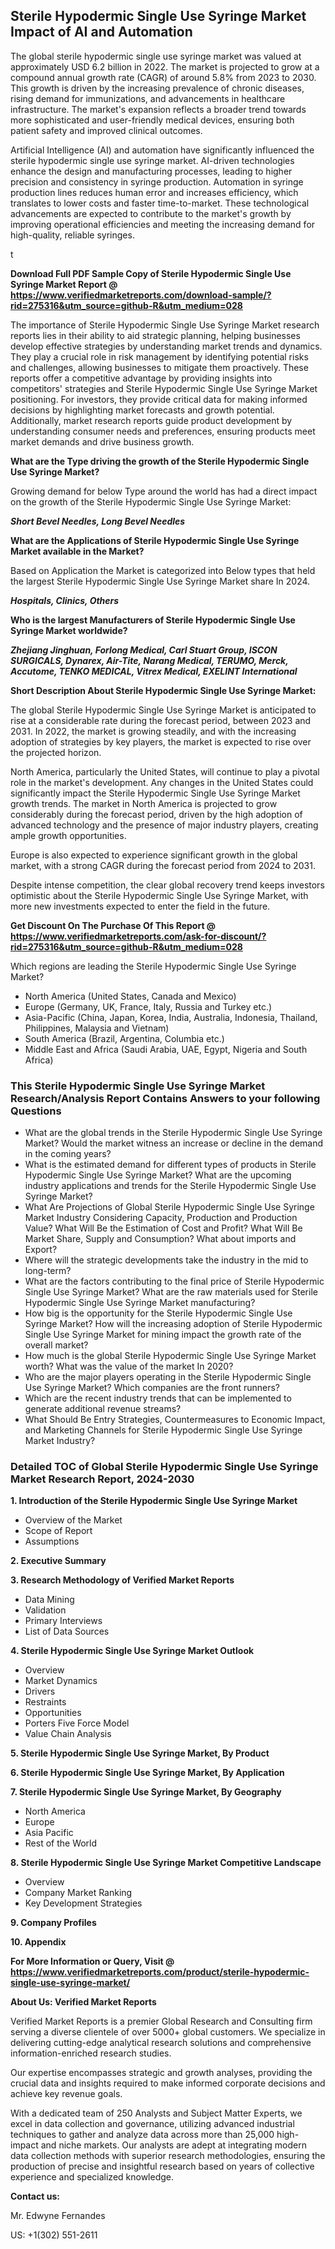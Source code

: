 <h2>Sterile Hypodermic Single Use Syringe Market Impact of AI and Automation</h2><p>The global sterile hypodermic single use syringe market was valued at approximately USD 6.2 billion in 2022. The market is projected to grow at a compound annual growth rate (CAGR) of around 5.8% from 2023 to 2030. This growth is driven by the increasing prevalence of chronic diseases, rising demand for immunizations, and advancements in healthcare infrastructure. The market's expansion reflects a broader trend towards more sophisticated and user-friendly medical devices, ensuring both patient safety and improved clinical outcomes.</p><p>Artificial Intelligence (AI) and automation have significantly influenced the sterile hypodermic single use syringe market. AI-driven technologies enhance the design and manufacturing processes, leading to higher precision and consistency in syringe production. Automation in syringe production lines reduces human error and increases efficiency, which translates to lower costs and faster time-to-market. These technological advancements are expected to contribute to the market's growth by improving operational efficiencies and meeting the increasing demand for high-quality, reliable syringes.</p>t</p><p id="" class=""><strong>Download Full PDF Sample Copy of Sterile Hypodermic Single Use Syringe Market Report @ <a href="https://www.verifiedmarketreports.com/download-sample/?rid=275316&utm_source=github-R&utm_medium=028" target="_blank">https://www.verifiedmarketreports.com/download-sample/?rid=275316&utm_source=github-R&utm_medium=028</a></strong></p><p>The importance of&nbsp;Sterile Hypodermic Single Use Syringe Market research reports lies in their ability to aid strategic planning, helping businesses develop effective strategies by understanding market trends and dynamics. They play a crucial role in risk management by identifying potential risks and challenges, allowing businesses to mitigate them proactively. These reports offer a competitive advantage by providing insights into competitors' strategies and Sterile Hypodermic Single Use Syringe Market positioning. For investors, they provide critical data for making informed decisions by highlighting market forecasts and growth potential. Additionally, market research reports guide product development by understanding consumer needs and preferences, ensuring products meet market demands and drive business growth.</p><p><strong>What are the&nbsp;Type driving the growth of the Sterile Hypodermic Single Use Syringe Market?</strong></p><p id="" class="">Growing demand for below Type around the world has had a direct impact on the growth of the Sterile Hypodermic Single Use Syringe Market:</p><em><strong>Short Bevel Needles, Long Bevel Needles</strong></em></p><strong>What are the&nbsp;Applications&nbsp;of Sterile Hypodermic Single Use Syringe Market available in the Market?</strong></p><p id="" class="">Based on Application the Market is categorized into Below types that held the largest Sterile Hypodermic Single Use Syringe Market share In 2024.</p><em><strong>Hospitals, Clinics, Others</strong></em></p><strong>Who is the largest Manufacturers of Sterile Hypodermic Single Use Syringe Market worldwide?</strong></p><p><em><strong>Zhejiang Jinghuan, Forlong Medical, Carl Stuart Group, ISCON SURGICALS, Dynarex, Air-Tite, Narang Medical, TERUMO, Merck, Accutome, TENKO MEDICAL, Vitrex Medical, EXELINT International</strong></em></p><p id="" class=""><strong>Short Description About Sterile Hypodermic Single Use Syringe Market:</strong></p><p>The global Sterile Hypodermic Single Use Syringe Market is anticipated to rise at a considerable rate during the forecast period, between 2023 and 2031. In 2022, the market is growing steadily, and with the increasing adoption of strategies by key players, the market is expected to rise over the projected horizon.</p><p>North America, particularly the United States, will continue to play a pivotal role in the market's development. Any changes in the United States could significantly impact the Sterile Hypodermic Single Use Syringe Market growth trends. The market in North America is projected to grow considerably during the forecast period, driven by the high adoption of advanced technology and the presence of major industry players, creating ample growth opportunities.</p><p>Europe is also expected to experience significant growth in the global market, with a strong CAGR during the forecast period from 2024 to 2031.</p><p>Despite intense competition, the clear global recovery trend keeps investors optimistic about the Sterile Hypodermic Single Use Syringe Market, with more new investments expected to enter the field in the future.</p><p id="" class=""><strong>Get Discount On The Purchase Of This Report @ <a href="https://www.verifiedmarketreports.com/ask-for-discount/?rid=275316&utm_source=github-R&utm_medium=028" target="_blank">https://www.verifiedmarketreports.com/ask-for-discount/?rid=275316&utm_source=github-R&utm_medium=028</a></strong></p>Which regions are leading the Sterile Hypodermic Single Use Syringe Market?</p><ul><li>North America (United States, Canada and Mexico)</li><li>Europe (Germany, UK, France, Italy, Russia and Turkey etc.)</li><li>Asia-Pacific (China, Japan, Korea, India, Australia, Indonesia, Thailand, Philippines, Malaysia and Vietnam)</li><li>South America (Brazil, Argentina, Columbia etc.)</li><li>Middle East and Africa (Saudi Arabia, UAE, Egypt, Nigeria and South Africa)</li></ul><h3 id="" class="">This Sterile Hypodermic Single Use Syringe Market Research/Analysis Report Contains Answers to your following Questions</h3><ul><li>What are the global trends in the Sterile Hypodermic Single Use Syringe Market? Would the market witness an increase or decline in the demand in the coming years?</li><li>What is the estimated demand for different types of products in Sterile Hypodermic Single Use Syringe Market? What are the upcoming industry applications and trends for the Sterile Hypodermic Single Use Syringe Market?</li><li>What Are Projections of Global Sterile Hypodermic Single Use Syringe Market Industry Considering Capacity, Production and Production Value? What Will Be the Estimation of Cost and Profit? What Will Be Market Share, Supply and Consumption? What about imports and Export?</li><li>Where will the strategic developments take the industry in the mid to long-term?</li><li>What are the factors contributing to the final price of Sterile Hypodermic Single Use Syringe Market? What are the raw materials used for Sterile Hypodermic Single Use Syringe Market manufacturing?</li><li>How big is the opportunity for the Sterile Hypodermic Single Use Syringe Market? How will the increasing adoption of Sterile Hypodermic Single Use Syringe Market for mining impact the growth rate of the overall market?</li><li>How much is the global Sterile Hypodermic Single Use Syringe Market worth? What was the value of the market In 2020?</li><li>Who are the major players operating in the Sterile Hypodermic Single Use Syringe Market? Which companies are the front runners?</li><li>Which are the recent industry trends that can be implemented to generate additional revenue streams?</li><li>What Should Be Entry Strategies, Countermeasures to Economic Impact, and Marketing Channels for Sterile Hypodermic Single Use Syringe Market Industry?</li></ul><h3 id="" class="">Detailed TOC of Global Sterile Hypodermic Single Use Syringe Market Research Report, 2024-2030</h3><p id="" class=""><strong>1. Introduction of the Sterile Hypodermic Single Use Syringe Market</strong></p><ul><li>Overview of the Market</li><li>Scope of Report</li><li>Assumptions</li></ul><p id="" class=""><strong>2. Executive Summary</strong></p><p id="" class=""><strong>3. Research Methodology of Verified Market Reports</strong></p><ul><li>Data Mining</li><li>Validation</li><li>Primary Interviews</li><li>List of Data Sources</li></ul><p id="" class=""><strong>4. Sterile Hypodermic Single Use Syringe Market Outlook</strong></p><ul><li>Overview</li><li>Market Dynamics</li><li>Drivers</li><li>Restraints</li><li>Opportunities</li><li>Porters Five Force Model</li><li>Value Chain Analysis</li></ul><p id="" class=""><strong>5. Sterile Hypodermic Single Use Syringe Market, By Product</strong></p><p id="" class=""><strong>6. Sterile Hypodermic Single Use Syringe Market, By Application</strong></p><p id="" class=""><strong>7. Sterile Hypodermic Single Use Syringe Market, By Geography</strong></p><ul><li>North America</li><li>Europe</li><li>Asia Pacific</li><li>Rest of the World</li></ul><p id="" class=""><strong>8. Sterile Hypodermic Single Use Syringe Market Competitive Landscape</strong></p><ul><li>Overview</li><li>Company Market Ranking</li><li>Key Development Strategies</li></ul><p id="" class=""><strong>9. Company Profiles</strong></p><p id="" class=""><strong>10. Appendix</strong></p><p id="" class=""><strong>For More Information or Query, Visit @ <a href="https://www.verifiedmarketreports.com/product/sterile-hypodermic-single-use-syringe-market/" target="_blank">https://www.verifiedmarketreports.com/product/sterile-hypodermic-single-use-syringe-market/</a></strong></p><p id="" class=""><strong>About Us: Verified Market Reports</strong></p><p id="" class="">Verified Market Reports is a premier Global Research and Consulting firm serving a diverse clientele of over 5000+ global customers. We specialize in delivering cutting-edge analytical research solutions and comprehensive information-enriched research studies.</p><p id="" class="">Our expertise encompasses strategic and growth analyses, providing the crucial data and insights required to make informed corporate decisions and achieve key revenue goals.</p><p id="" class="">With a dedicated team of 250 Analysts and Subject Matter Experts, we excel in data collection and governance, utilizing advanced industrial techniques to gather and analyze data across more than 25,000 high-impact and niche markets. Our analysts are adept at integrating modern data collection methods with superior research methodologies, ensuring the production of precise and insightful research based on years of collective experience and specialized knowledge.</p><p id="" class=""><strong>Contact us:</strong></p><p id="" class="">Mr. Edwyne Fernandes</p><p id="" class="">US: +1(302) 551-2611</p>